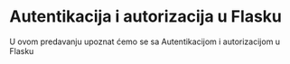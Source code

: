 
# Autentikacija i autorizacija u Flasku

U ovom predavanju upoznat ćemo se sa Autentikacijom i autorizacijom u Flasku
